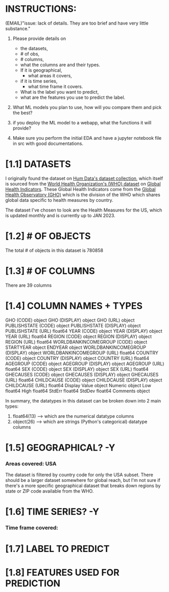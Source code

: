 # INSTRUCTIONS:

(EMAIL)"issue: lack of details. They are too brief and have very little substance."

1) Please provide details on

   - the datasets,
   - \# of obs,
   - \# columns,
   - what the columns are and their types.
   - If it is geographical,
     - what areas it covers,
   - if it is time series,
     - what time frame it covers.
   - What is the label you want to predict,
   - what are the features you use to predict the label.
2) What ML models you plan to use, how will you compare them and pick the best?
3) if you deploy the ML model to a webapp, what the functions it will provide?
4) Make sure you perform the initial EDA and have a jupyter notebook file in src with good documentations.

# [1.1] DATASETS

I originally found the dataset on [Hum Data's dataset collection](https://data.humdata.org/dataset/who-data-for-united-states-of-america), which itself is sourced from the [World Health Organization's (WHO) dataset](https://www.who.int/data/gho) on [Global Health Indicators](https://www.who.int/data/gho/data/indicators). These Global Health Indicators come from the [Global Health Observatory (GHO)](https://en.wikipedia.org/wiki/Global_Health_Observatory) which is the division of the WHO which shares global data specific to health measures by country.

The dataset I've chosen to look are the Health Measures for the US, which is updated monthly and is currently up to JAN 2023.

# [1.2] \# OF OBJECTS

The total # of objects in this dataset is 780858

# [1.3] \# OF COLUMNS

There are 39 columns

# [1.4] COLUMN NAMES + TYPES

GHO (CODE)                         object
GHO (DISPLAY)                      object
GHO (URL)                          object
PUBLISHSTATE (CODE)                object
PUBLISHSTATE (DISPLAY)             object
PUBLISHSTATE (URL)                float64
YEAR (CODE)                        object
YEAR (DISPLAY)                     object
YEAR (URL)                        float64
REGION (CODE)                      object
REGION (DISPLAY)                   object
REGION (URL)                      float64
WORLDBANKINCOMEGROUP (CODE)        object
STARTYEAR                          object
ENDYEAR                            object
WORLDBANKINCOMEGROUP (DISPLAY)     object
WORLDBANKINCOMEGROUP (URL)        float64
COUNTRY (CODE)                     object
COUNTRY (DISPLAY)                  object
COUNTRY (URL)                     float64
AGEGROUP (CODE)                    object
AGEGROUP (DISPLAY)                 object
AGEGROUP (URL)                    float64
SEX (CODE)                         object
SEX (DISPLAY)                      object
SEX (URL)                         float64
GHECAUSES (CODE)                   object
GHECAUSES (DISPLAY)                object
GHECAUSES (URL)                   float64
CHILDCAUSE (CODE)                  object
CHILDCAUSE (DISPLAY)               object
CHILDCAUSE (URL)                  float64
Display Value                      object
Numeric                            object
Low                               float64
High                              float64
StdErr                            float64
StdDev                            float64
Comments                           object

In summary, the datatypes in this dataset can be broken down into 2 main types:
1) float64(13) --> which are the numerical datatype columns
2) object(26) --> which are strings (Python's categorical) datatype columns

# [1.5] GEOGRAPHICAL? -Y

### Areas covered: USA

The dataset is filtered by country code for only the USA subset. There should be a larger dataset somewhere for global reach, but I'm not sure if there's a more specific geographical dataset that breaks down regions by state or ZIP code available from the WHO. 

# [1.6] TIME SERIES? -Y

### Time frame covered:

# [1.7] LABEL TO PREDICT

# [1.8] FEATURES USED FOR PREDICTION
